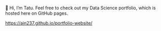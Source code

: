 👋 Hi, I’m Tatu. Feel free to check out my Data Science portfolio, which is hosted here on GitHub pages.

https://ain237.github.io/portfolio-website/

